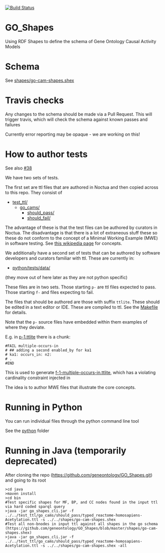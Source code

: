 [![Build Status](https://travis-ci.org/geneontology/GO_Shapes.svg?branch=master)](https://travis-ci.org/geneontology/GO_Shapes)

# GO_Shapes

Using RDF Shapes to define the schema of Gene Ontology Causal Activity Models

# Schema

See [shapes/go-cam-shapes.shex](shapes/go-cam-shapes.shex)

# Travis checks

Any changes to the schema should be made via a Pull Request. This will trigger travis, which will check the schema against known passes and failures

Currently error reporting may be opaque - we are working on this!

# How to author tests

See also [#38](https://github.com/geneontology/go-shapes/issues/38)

We have two sets of tests.

The first set are ttl files that are authored in Noctua and then copied across to this repo. They consist of 

 * [test_ttl/](test_ttl)
     * [go_cams/](test_ttl/go_cams)
          * [should_pass/](test_ttl/go_cams/should_pass)
          * [should_fail/](test_ttl/go_cams/should_fail)

The advantage of these is that the test files can be authored by
curators in Noctua. The disadvantage is that there is a lot of
extraneous stuff these so these do not conform to the concept of a
Minimal Working Example (MWE) in software testing. See [this wikipedia
page](https://en.wikipedia.org/wiki/Minimal_working_example) for
concepts.

We additionally have a second set of tests that can be authored by software developers and curators familiar with ttl. These are currently in:

 * [python/tests/data/](python/tests/data/)

(they move out of here later as they are not python specific)

These files are in two sets. Those starting `p-` are ttl files
expected to pass. Those starting `f-` and files expecting to fail.

The files that should be authored are those with suffix
`ttlite`. These should be edited in a text editor or IDE. These are compiled to ttl. See the [Makefile](python/Makefile) for details.

Note that the `p-` source files have embedded within them examples of where they deviate.

E.g. in [p-1.ttlite](python/tests/data/p-1.ttlite) there is a chunk:

```
#FAIL multiple-occurs-in
# ## adding a second enabled_by for ka1
# ka1: occurs_in: n2:
# .
#END
```

This is used to generate
[f-1-multiple-occurs-in.ttlite](python/tests/data/f-1-multiple-occurs-in.ttlite),
which has a violating cardinality constraint injected in

The idea is to author MWE files that illustrate the core concepts.

# Running in Python

You can run individual files through the python command line tool

See the [python](python) folder

# Running in Java (temporarily deprecated)

After cloning the repo (https://github.com/geneontology/GO_Shapes.git) and going to its root

```
>cd java
>maven install
>cd bin
#Test specific shapes for MF, BP, and CC nodes found in the input ttl via hard coded sparql query
>java -jar go_shapes_cli.jar -f ../../test_ttl/go_cams/should_pass/typed_reactome-homosapiens-Acetylation.ttl -s ../../shapes/go-cam-shapes.shex
#Test all non-bnodes in input ttl against all shapes in the go schema (https://github.com/geneontology/GO_Shapes/blob/master/shapes/go-cam-shapes.shex) 
>java -jar go_shapes_cli.jar -f ../../test_ttl/go_cams/should_pass/typed_reactome-homosapiens-Acetylation.ttl -s ../../shapes/go-cam-shapes.shex -all

```

